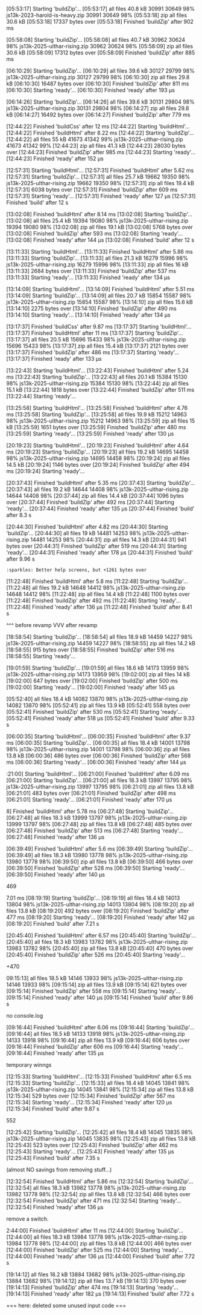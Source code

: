 
[05:53:17] Starting 'buildZip'...
[05:53:17] all files 40.8 kB
       30991       30649  98% js13k-2023-harold-is-heavy.zip
       30991       30649  98%
[05:53:18] zip all files 30.6 kB
[05:53:18] 17337 bytes over
[05:53:18] Finished 'buildZip' after 902 ms

[05:58:08] Starting 'buildZip'...
[05:58:08] all files 40.7 kB
       30962       30624  98% js13k-2025-ulthar-rising.zip
       30962       30624  98%
[05:58:09] zip all files 30.6 kB
[05:58:09] 17312 bytes over
[05:58:09] Finished 'buildZip' after 885 ms

[06:10:29] Starting 'buildZip'...
[06:10:29] all files 39.6 kB
       30127       29799  98% js13k-2025-ulthar-rising.zip
       30127       29799  98%
[06:10:30] zip all files 29.8 kB
[06:10:30] 16487 bytes over
[06:10:30] Finished 'buildZip' after 811 ms
[06:10:30] Starting 'ready'...
[06:10:30] Finished 'ready' after 193 μs

[06:14:26] Starting 'buildZip'...
[06:14:26] all files 39.6 kB
       30131       29804  98% js13k-2025-ulthar-rising.zip
       30131       29804  98%
[06:14:27] zip all files 29.8 kB
[06:14:27] 16492 bytes over
[06:14:27] Finished 'buildZip' after 779 ms

[12:44:22] Finished 'buildCss' after 12 ms
[12:44:22] Starting 'buildHtml'...
[12:44:22] Finished 'buildHtml' after 8.22 ms
[12:44:22] Starting 'buildZip'...
[12:44:22] all files 55 kB
       41673       41342  99% js13k-2025-ulthar-rising.zip
       41673       41342  99%
[12:44:23] zip all files 41.3 kB
[12:44:23] 28030 bytes over
[12:44:23] Finished 'buildZip' after 985 ms
[12:44:23] Starting 'ready'...
[12:44:23] Finished 'ready' after 152 μs

[12:57:31] Starting 'buildHtml'...
[12:57:31] Finished 'buildHtml' after 5.62 ms
[12:57:31] Starting 'buildZip'...
[12:57:31] all files 25.7 kB
       19662       19350  98% js13k-2025-ulthar-rising.zip
       19662       19350  98%
[12:57:31] zip all files 19.4 kB
[12:57:31] 6038 bytes over
[12:57:31] Finished 'buildZip' after 609 ms
[12:57:31] Starting 'ready'...
[12:57:31] Finished 'ready' after 127 μs
[12:57:31] Finished 'build' after 12 s

[13:02:08] Finished 'buildHtml' after 8.14 ms
[13:02:08] Starting 'buildZip'...
[13:02:08] all files 25.4 kB
       19394       19080  98% js13k-2025-ulthar-rising.zip
       19394       19080  98%
[13:02:08] zip all files 19.1 kB
[13:02:08] 5768 bytes over
[13:02:08] Finished 'buildZip' after 593 ms
[13:02:08] Starting 'ready'...
[13:02:08] Finished 'ready' after 144 μs
[13:02:08] Finished 'build' after 12 s

[13:11:33] Starting 'buildHtml'...
[13:11:33] Finished 'buildHtml' after 5.86 ms
[13:11:33] Starting 'buildZip'...
[13:11:33] all files 21.3 kB
       16279       15996  98% js13k-2025-ulthar-rising.zip
       16279       15996  98%
[13:11:33] zip all files 16 kB
[13:11:33] 2684 bytes over
[13:11:33] Finished 'buildZip' after 537 ms
[13:11:33] Starting 'ready'...
[13:11:33] Finished 'ready' after 134 μs

[13:14:09] Starting 'buildHtml'...
[13:14:09] Finished 'buildHtml' after 5.51 ms
[13:14:09] Starting 'buildZip'...
[13:14:09] all files 20.7 kB
       15854       15587  98% js13k-2025-ulthar-rising.zip
       15854       15587  98%
[13:14:10] zip all files 15.6 kB
[13:14:10] 2275 bytes over
[13:14:10] Finished 'buildZip' after 490 ms
[13:14:10] Starting 'ready'...
[13:14:10] Finished 'ready' after 134 μs

[13:17:37] Finished 'buildCss' after 9.87 ms
[13:17:37] Starting 'buildHtml'...
[13:17:37] Finished 'buildHtml' after 11 ms
[13:17:37] Starting 'buildZip'...
[13:17:37] all files 20.5 kB
       15696       15433  98% js13k-2025-ulthar-rising.zip
       15696       15433  98%
[13:17:37] zip all files 15.4 kB
[13:17:37] 2121 bytes over
[13:17:37] Finished 'buildZip' after 486 ms
[13:17:37] Starting 'ready'...
[13:17:37] Finished 'ready' after 133 μs

[13:22:43] Starting 'buildHtml'...
[13:22:43] Finished 'buildHtml' after 5.24 ms
[13:22:43] Starting 'buildZip'...
[13:22:43] all files 20.1 kB
       15384       15130  98% js13k-2025-ulthar-rising.zip
       15384       15130  98%
[13:22:44] zip all files 15.1 kB
[13:22:44] 1818 bytes over
[13:22:44] Finished 'buildZip' after 511 ms
[13:22:44] Starting 'ready'...

[13:25:58] Starting 'buildHtml'...
[13:25:58] Finished 'buildHtml' after 4.76 ms
[13:25:58] Starting 'buildZip'...
[13:25:58] all files 19.9 kB
       15212       14963  98% js13k-2025-ulthar-rising.zip
       15212       14963  98%
[13:25:59] zip all files 15 kB
[13:25:59] 1651 bytes over
[13:25:59] Finished 'buildZip' after 480 ms
[13:25:59] Starting 'ready'...
[13:25:59] Finished 'ready' after 130 μs

[20:19:23] Starting 'buildHtml'...
[20:19:23] Finished 'buildHtml' after 4.64 ms
[20:19:23] Starting 'buildZip'...
[20:19:23] all files 19.2 kB
       14695       14458  98% js13k-2025-ulthar-rising.zip
       14695       14458  98%
[20:19:24] zip all files 14.5 kB
[20:19:24] 1146 bytes over
[20:19:24] Finished 'buildZip' after 494 ms
[20:19:24] Starting 'ready'...

[20:37:43] Finished 'buildHtml' after 5.35 ms
[20:37:43] Starting 'buildZip'...
[20:37:43] all files 19.2 kB
       14644       14408  98% js13k-2025-ulthar-rising.zip
       14644       14408  98%
[20:37:44] zip all files 14.4 kB
[20:37:44] 1096 bytes over
[20:37:44] Finished 'buildZip' after 492 ms
[20:37:44] Starting 'ready'...
[20:37:44] Finished 'ready' after 135 μs
[20:37:44] Finished 'build' after 8.3 s

[20:44:30] Finished 'buildHtml' after 4.82 ms
[20:44:30] Starting 'buildZip'...
[20:44:30] all files 19 kB
       14481       14253  98% js13k-2025-ulthar-rising.zip
       14481       14253  98%
[20:44:31] zip all files 14.3 kB
[20:44:31] 941 bytes over
[20:44:31] Finished 'buildZip' after 519 ms
[20:44:31] Starting 'ready'...
[20:44:31] Finished 'ready' after 178 μs
[20:44:31] Finished 'build' after 9.96 s

    :sparkles: Better help screens, but +1261 bytes over


[11:22:48] Finished 'buildHtml' after 5.8 ms
[11:22:48] Starting 'buildZip'...
[11:22:48] all files 19.2 kB
       14648       14412  98% js13k-2025-ulthar-rising.zip
       14648       14412  98%
[11:22:48] zip all files 14.4 kB
[11:22:48] 1100 bytes over
[11:22:48] Finished 'buildZip' after 492 ms
[11:22:48] Starting 'ready'...
[11:22:48] Finished 'ready' after 136 μs
[11:22:48] Finished 'build' after 8.41 s

^^^ before revamp
VVV after revamp

[18:58:54] Starting 'buildZip'...
[18:58:54] all files 18.9 kB
       14459       14227  98% js13k-2025-ulthar-rising.zip
       14459       14227  98%
[18:58:55] zip all files 14.2 kB
[18:58:55] 915 bytes over
[18:58:55] Finished 'buildZip' after 516 ms
[18:58:55] Starting 'ready'...

[19:01:59] Starting 'buildZip'...
[19:01:59] all files 18.6 kB
       14173       13959  98% js13k-2025-ulthar-rising.zip
       14173       13959  98%
[19:02:00] zip all files 14 kB
[19:02:00] 647 bytes over
[19:02:00] Finished 'buildZip' after 500 ms
[19:02:00] Starting 'ready'...
[19:02:00] Finished 'ready' after 145 μs

[05:52:40] all files 18.4 kB
       14082       13870  98% js13k-2025-ulthar-rising.zip
       14082       13870  98%
[05:52:41] zip all files 13.9 kB
[05:52:41] 558 bytes over
[05:52:41] Finished 'buildZip' after 530 ms
[05:52:41] Starting 'ready'...
[05:52:41] Finished 'ready' after 518 μs
[05:52:41] Finished 'build' after 9.33 s

[06:00:35] Starting 'buildHtml'...
[06:00:35] Finished 'buildHtml' after 9.37 ms
[06:00:35] Starting 'buildZip'...
[06:00:35] all files 18.4 kB
       14001       13798  98% js13k-2025-ulthar-rising.zip
       14001       13798  98%
[06:00:36] zip all files 13.8 kB
[06:00:36] 486 bytes over
[06:00:36] Finished 'buildZip' after 568 ms
[06:00:36] Starting 'ready'...
[06:00:36] Finished 'ready' after 144 μs

:21:00] Starting 'buildHtml'...
[06:21:00] Finished 'buildHtml' after 6.09 ms
[06:21:00] Starting 'buildZip'...
[06:21:00] all files 18.3 kB
       13997       13795  98% js13k-2025-ulthar-rising.zip
       13997       13795  98%
[06:21:01] zip all files 13.8 kB
[06:21:01] 483 bytes over
[06:21:01] Finished 'buildZip' after 498 ms
[06:21:01] Starting 'ready'...
[06:21:01] Finished 'ready' after 170 μs

8] Finished 'buildHtml' after 5.78 ms
[06:27:48] Starting 'buildZip'...
[06:27:48] all files 18.3 kB
       13999       13797  98% js13k-2025-ulthar-rising.zip
       13999       13797  98%
[06:27:48] zip all files 13.8 kB
[06:27:48] 485 bytes over
[06:27:48] Finished 'buildZip' after 513 ms
[06:27:48] Starting 'ready'...
[06:27:48] Finished 'ready' after 136 μs

[06:39:49] Finished 'buildHtml' after 5.6 ms
[06:39:49] Starting 'buildZip'...
[06:39:49] all files 18.3 kB
       13980       13778  98% js13k-2025-ulthar-rising.zip
       13980       13778  98%
[06:39:50] zip all files 13.8 kB
[06:39:50] 466 bytes over
[06:39:50] Finished 'buildZip' after 528 ms
[06:39:50] Starting 'ready'...
[06:39:50] Finished 'ready' after 140 μs

469

7.01 ms
[08:19:19] Starting 'buildZip'...
[08:19:19] all files 18.4 kB
       14013       13804  98% js13k-2025-ulthar-rising.zip
       14013       13804  98%
[08:19:20] zip all files 13.8 kB
[08:19:20] 492 bytes over
[08:19:20] Finished 'buildZip' after 477 ms
[08:19:20] Starting 'ready'...
[08:19:20] Finished 'ready' after 142 μs
[08:19:20] Finished 'build' after 7.21 s

[20:45:40] Finished 'buildHtml' after 6.57 ms
[20:45:40] Starting 'buildZip'...
[20:45:40] all files 18.3 kB
       13983       13782  98% js13k-2025-ulthar-rising.zip
       13983       13782  98%
[20:45:40] zip all files 13.8 kB
[20:45:40] 470 bytes over
[20:45:40] Finished 'buildZip' after 526 ms
[20:45:40] Starting 'ready'...

+470

09:15:13] all files 18.5 kB
       14146       13933  98% js13k-2025-ulthar-rising.zip
       14146       13933  98%
[09:15:14] zip all files 13.9 kB
[09:15:14] 621 bytes over
[09:15:14] Finished 'buildZip' after 558 ms
[09:15:14] Starting 'ready'...
[09:15:14] Finished 'ready' after 140 μs
[09:15:14] Finished 'build' after 9.86 s

no console.log

[09:16:44] Finished 'buildHtml' after 6.06 ms
[09:16:44] Starting 'buildZip'...
[09:16:44] all files 18.5 kB
       14133       13918  98% js13k-2025-ulthar-rising.zip
       14133       13918  98%
[09:16:44] zip all files 13.9 kB
[09:16:44] 606 bytes over
[09:16:44] Finished 'buildZip' after 606 ms
[09:16:44] Starting 'ready'...
[09:16:44] Finished 'ready' after 135 μs

temporary winngs

[12:15:33] Starting 'buildHtml'...
[12:15:33] Finished 'buildHtml' after 6.5 ms
[12:15:33] Starting 'buildZip'...
[12:15:33] all files 18.4 kB
       14045       13841  98% js13k-2025-ulthar-rising.zip
       14045       13841  98%
[12:15:34] zip all files 13.8 kB
[12:15:34] 529 bytes over
[12:15:34] Finished 'buildZip' after 567 ms
[12:15:34] Starting 'ready'...
[12:15:34] Finished 'ready' after 120 μs
[12:15:34] Finished 'build' after 9.87 s

552

[12:25:42] Starting 'buildZip'...
[12:25:42] all files 18.4 kB
       14045       13835  98% js13k-2025-ulthar-rising.zip
       14045       13835  98%
[12:25:43] zip all files 13.8 kB
[12:25:43] 523 bytes over
[12:25:43] Finished 'buildZip' after 462 ms
[12:25:43] Starting 'ready'...
[12:25:43] Finished 'ready' after 135 μs
[12:25:43] Finished 'build' after 7.35 s

(almost NO savings from removing stuff...)

[12:32:54] Finished 'buildHtml' after 5.86 ms
[12:32:54] Starting 'buildZip'...
[12:32:54] all files 18.3 kB
       13982       13778  98% js13k-2025-ulthar-rising.zip
       13982       13778  98%
[12:32:54] zip all files 13.8 kB
[12:32:54] 466 bytes over
[12:32:54] Finished 'buildZip' after 471 ms
[12:32:54] Starting 'ready'...
[12:32:54] Finished 'ready' after 136 μs

remove a switch.

2:44:00] Finished 'buildHtml' after 11 ms
[12:44:00] Starting 'buildZip'...
[12:44:00] all files 18.3 kB
       13984       13778  98% js13k-2025-ulthar-rising.zip
       13984       13778  98%
[12:44:00] zip all files 13.8 kB
[12:44:00] 466 bytes over
[12:44:00] Finished 'buildZip' after 525 ms
[12:44:00] Starting 'ready'...
[12:44:00] Finished 'ready' after 136 μs
[12:44:00] Finished 'build' after 7.72 s

[19:14:12] all files 18.2 kB
       13884       13682  98% js13k-2025-ulthar-rising.zip
       13884       13682  98%
[19:14:12] zip all files 13.7 kB
[19:14:13] 370 bytes over
[19:14:13] Finished 'buildZip' after 474 ms
[19:14:13] Starting 'ready'...
[19:14:13] Finished 'ready' after 182 μs
[19:14:13] Finished 'build' after 7.72 s

=== here: deleted some unused input code ===
